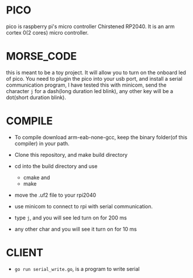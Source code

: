 # PICO
pico is raspberry pi's micro controller Chirstened RP2040. It is an arm cortex 0(2 cores) micro controller.

# MORSE_CODE
this is meant to be a toy project. It will allow you to turn on the onboard led of pico.
You need to plugin the pico into your usb port, and install a serial communication program, 
I have tested this with minicom, send the character `j` for a dash(long duration led blink),
any other key will be a dot(short duration blink).
# COMPILE
- To compile download arm-eab-none-gcc, keep the binary folder(of this compiler) in your path.
- Clone this repository, and make build directory
- cd into the build directory and use 
	- cmake and
	- make
- move the .uf2 file to your rpi2040

- use minicom to connect to rpi with serial communication.
- type `j`, and you will see led turn on for 200 ms
- any other char and you will see it turn on for 10 ms

# CLIENT
- `go run serial_write.go`, is a program to write serial




